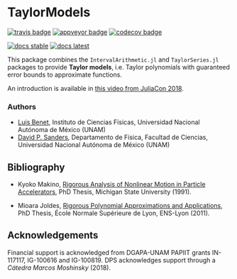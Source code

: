 # TaylorModels

[![travis badge][travis_badge]][travis_url]
[![appveyor badge][appveyor_badge]][appveyor_url]
[![codecov badge][codecov_badge]][codecov_url]


[![docs stable][docsbadge_stable]][documenter_stable]
[![docs latest][docsbadge_latest]][documenter_latest]


[travis_badge]: https://travis-ci.org/JuliaIntervals/TaylorModels.jl.svg?branch=master
[travis_url]: https://travis-ci.org/JuliaIntervals/TaylorModels.jl

[appveyor_badge]: https://ci.appveyor.com/api/projects/status/github/dpsanders/TaylorModels.jl?svg=true&branch=master
[appveyor_url]: https://ci.appveyor.com/project/dpsanders/taylormodels-jl-8keb2

[codecov_badge]: http://codecov.io/github/JuliaIntervals/TaylorModels.jl/coverage.svg?branch=master
[codecov_url]: http://codecov.io/github/JuliaIntervals/TaylorModels.jl?branch=master

[docsbadge_stable]: https://img.shields.io/badge/docs-stable-blue.svg
[documenter_stable]: https://juliaintervals.github.io/TaylorModels.jl/stable
[docsbadge_latest]: https://img.shields.io/badge/docs-latest-blue.svg
[documenter_latest]: https://juliaintervals.github.io/TaylorModels.jl/latest


This package combines the `IntervalArithmetic.jl` and `TaylorSeries.jl` packages to provide **Taylor models**, i.e.
Taylor polynomials with guaranteed error bounds to approximate functions.

An introduction is available in [this video from JuliaCon 2018](https://www.youtube.com/watch?v=o1h7BUW04NI).


### Authors
- [Luis Benet](http://www.cicc.unam.mx/~benet/), Instituto de Ciencias Físicas, Universidad Nacional Autónoma de México (UNAM)
- [David P. Sanders](http://sistemas.fciencias.unam.mx/~dsanders), Departamento de Física, Facultad de Ciencias, Universidad Nacional Autónoma de México (UNAM)


## Bibliography

- Kyoko Makino, [Rigorous Analysis of Nonlinear Motion in Particle Accelerators](https://bt.pa.msu.edu/pub/papers/makinophd/makinophd.pdf), PhD Thesis, Michigan State University (1991).

- Mioara Joldes, [Rigorous Polynomial Approximations and Applications](https://tel.archives-ouvertes.fr/tel-00657843), PhD Thesis, École Normale Supérieure de Lyon, ENS-Lyon (2011).


## Acknowledgements ##

Financial support is acknowledged from DGAPA-UNAM PAPIIT grants IN-117117, IG-100616 and IG-100819. DPS acknowledges support through a *Cátedra Marcos Moshinsky* (2018).
